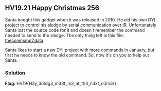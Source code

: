 ## HV19.21 Happy Christmas 256

Santa bought this gadget when it was released in 2010. He did his own DYI project to control his sledge by serial communication over IR. Unfortunately Santa lost the source code for it and doesn't remember the command needed to send to the sledge. The only thing left is this file: [thecommand7.data](./a97ef12f-c583-4c54-84e4-68eaa2737bd9.data)

Santa likes to start a new DYI project with more commands in January, but first he needs to know the old command. So, now it's on you to help out Santa.

### Solution



**Flag:** HV19{H3y_Sl3dg3_m33t_m3_at_th3_n3xt_c0rn3r}
